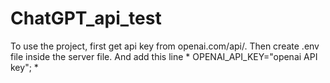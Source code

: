 # ChatGPT_api_test

To use the project, first get api key from openai.com/api/. Then create .env file inside the server file. 
And add this line * OPENAI_API_KEY="openai API key"; *

